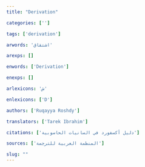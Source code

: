 ```yaml
---
title: "Derivation"

categories: ['']

tags: ['derivation']

arwords: 'اشتقاق'

arexps: []

enwords: ['Derivation']

enexps: []

arlexicons: 'ش'

enlexicons: ['D']

authors: ['Ruqayya Roshdy']

translators: ['Tarek Ibrahim']

citations: ['دليل أكسفورد في السانيات الحاسوبية']

sources: ['المنظمة العربية للترجمة']

slug: ""
---
```

